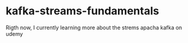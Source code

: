 # kafka-streams-fundamentals
Rigth now, I currently learning more about the strems apacha kafka on udemy
